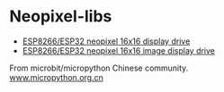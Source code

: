 # Neopixel-libs


* [ESP8266/ESP32 neopixel 16x16 display drive](neo_16x16)
* [ESP8266/ESP32 neopixel 16x16 image display drive](neo_16x16_img)

From microbit/micropython Chinese community.  
www.micropython.org.cn
